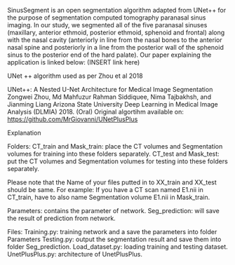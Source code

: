 SinusSegment is an open segmentation algorithm adapted from UNet++ for the purpose of segmentation computed tomography paranasal sinus imaging. 
In our study, we segmented all of the five paranasal sinuses (maxillary, anterior ethmoid, posterior ethmoid, sphenoid and frontal) along with the nasal cavity (anteriorly in line from the nasal bones to the anterior nasal spine and posteriorly in a line from the posterior wall of the sphenoid sinus to the posterior end of the hard palate). 
Our paper explaining the application is linked below: (INSERT link here) 


UNet ++ algorithm used as per Zhou et al 2018 

UNet++: A Nested U-Net Architecture for Medical Image Segmentation
Zongwei Zhou, Md Mahfuzur Rahman Siddiquee, Nima Tajbakhsh, and Jianming Liang
Arizona State University
Deep Learning in Medical Image Analysis (DLMIA) 2018. (Oral)
Original algortihm available on: https://github.com/MrGiovanni/UNetPlusPlus 


Explanation

Folders:
CT_train and Mask_train: place the CT volumes and Segmentation volumes for training into these folders separately.
CT_test and Mask_test: put the CT volumes and Segmentation volumes for testing into these folders separately.

Please note that the Name of your files putted in to XX_train and XX_test should be same.
For example: If you have a CT scan named E1.nii in CT_train, have to also name Segmentation volume E1.nii in Mask_train.

Parameters: contains the parameter of network.
Seg_prediction: will save the result of prediction from network.

Files:
Training.py: training network and a save the parameters into folder Parameters
Testing.py: output the segmentation result and save them into folder Seg_prediction.
Load_dataset.py: loading training and testing dataset.
UnetPlusPlus.py: architecture of UnetPlusPlus.
